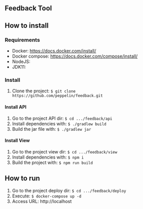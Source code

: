 ## Feedback Tool

## How to install

### Requirements

- Docker: https://docs.docker.com/install/
- Docker compose: https://docs.docker.com/compose/install/
- NodeJS: 
- JDK11:

### Install

1. Clone the project: `$ git clone https://github.com/peppelin/feedback.git`

#### Install API

1. Go to the project API dir: `$ cd .../feedback/api`
2. Install dependencies with: `$ ./gradlew build`
3. Build the jar file with: `$ ./gradlew jar`

#### Install View

1. Go to the project view dir: `$ cd .../feedback/view`
2. Install dependencies with: `$ npm i`
3. Build the project with: `$ npm run build`

## How to run

1. Go to the project deploy dir: `$ cd .../feedback/deploy`
2. Execute: `$ docker-compose up -d`
3. Access URL: http://localhost
